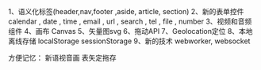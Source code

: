 1、语义化标签(header,nav,footer ,aside, article, section)
2、新的表单控件 calendar , date , time , email , url , search , tel , file , number
3、视频和音频组件
4、画布 Canvas
5、矢量图svg
6、拖动API
7、Geolocation定位
8、本地离线存储 localStorage sessionStorage
9、新的技术 webworker, websocket 

方便记忆：
新语视音画
表矢定拖存